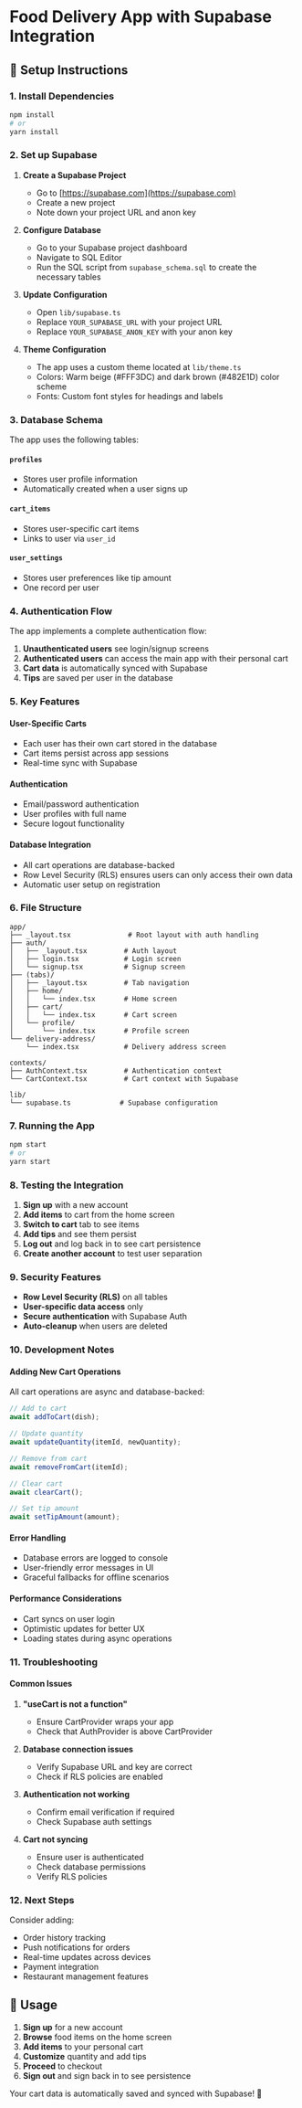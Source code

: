 # Food Delivery App with Supabase Integration

## 🚀 Setup Instructions

### 1. Install Dependencies

```bash
npm install
# or
yarn install
```

### 2. Set up Supabase

1. **Create a Supabase Project**
   - Go to [https://supabase.com](https://supabase.com)
   - Create a new project
   - Note down your project URL and anon key

2. **Configure Database**
   - Go to your Supabase project dashboard
   - Navigate to SQL Editor
   - Run the SQL script from `supabase_schema.sql` to create the necessary tables

3. **Update Configuration**
   - Open `lib/supabase.ts`
   - Replace `YOUR_SUPABASE_URL` with your project URL
   - Replace `YOUR_SUPABASE_ANON_KEY` with your anon key

4. **Theme Configuration**
   - The app uses a custom theme located at `lib/theme.ts`
   - Colors: Warm beige (#FFF3DC) and dark brown (#482E1D) color scheme
   - Fonts: Custom font styles for headings and labels

### 3. Database Schema

The app uses the following tables:

#### `profiles`
- Stores user profile information
- Automatically created when a user signs up

#### `cart_items`
- Stores user-specific cart items
- Links to user via `user_id`

#### `user_settings`
- Stores user preferences like tip amount
- One record per user

### 4. Authentication Flow

The app implements a complete authentication flow:

1. **Unauthenticated users** see login/signup screens
2. **Authenticated users** can access the main app with their personal cart
3. **Cart data** is automatically synced with Supabase
4. **Tips** are saved per user in the database

### 5. Key Features

#### User-Specific Carts
- Each user has their own cart stored in the database
- Cart items persist across app sessions
- Real-time sync with Supabase

#### Authentication
- Email/password authentication
- User profiles with full name
- Secure logout functionality

#### Database Integration
- All cart operations are database-backed
- Row Level Security (RLS) ensures users can only access their own data
- Automatic user setup on registration

### 6. File Structure

```
app/
├── _layout.tsx              # Root layout with auth handling
├── auth/
│   ├── _layout.tsx         # Auth layout
│   ├── login.tsx           # Login screen
│   └── signup.tsx          # Signup screen
├── (tabs)/
│   ├── _layout.tsx         # Tab navigation
│   ├── home/
│   │   └── index.tsx       # Home screen
│   ├── cart/
│   │   └── index.tsx       # Cart screen
│   └── profile/
│       └── index.tsx       # Profile screen
└── delivery-address/
    └── index.tsx           # Delivery address screen

contexts/
├── AuthContext.tsx         # Authentication context
└── CartContext.tsx         # Cart context with Supabase

lib/
└── supabase.ts            # Supabase configuration
```

### 7. Running the App

```bash
npm start
# or
yarn start
```

### 8. Testing the Integration

1. **Sign up** with a new account
2. **Add items** to cart from the home screen
3. **Switch to cart** tab to see items
4. **Add tips** and see them persist
5. **Log out** and log back in to see cart persistence
6. **Create another account** to test user separation

### 9. Security Features

- **Row Level Security (RLS)** on all tables
- **User-specific data access** only
- **Secure authentication** with Supabase Auth
- **Auto-cleanup** when users are deleted

### 10. Development Notes

#### Adding New Cart Operations
All cart operations are async and database-backed:

```typescript
// Add to cart
await addToCart(dish);

// Update quantity
await updateQuantity(itemId, newQuantity);

// Remove from cart
await removeFromCart(itemId);

// Clear cart
await clearCart();

// Set tip amount
await setTipAmount(amount);
```

#### Error Handling
- Database errors are logged to console
- User-friendly error messages in UI
- Graceful fallbacks for offline scenarios

#### Performance Considerations
- Cart syncs on user login
- Optimistic updates for better UX
- Loading states during async operations

### 11. Troubleshooting

#### Common Issues

1. **"useCart is not a function"**
   - Ensure CartProvider wraps your app
   - Check that AuthProvider is above CartProvider

2. **Database connection issues**
   - Verify Supabase URL and key are correct
   - Check if RLS policies are enabled

3. **Authentication not working**
   - Confirm email verification if required
   - Check Supabase auth settings

4. **Cart not syncing**
   - Ensure user is authenticated
   - Check database permissions
   - Verify RLS policies

### 12. Next Steps

Consider adding:
- Order history tracking
- Push notifications for orders
- Real-time updates across devices
- Payment integration
- Restaurant management features

## 📱 Usage

1. **Sign up** for a new account
2. **Browse** food items on the home screen
3. **Add items** to your personal cart
4. **Customize** quantity and add tips
5. **Proceed** to checkout
6. **Sign out** and sign back in to see persistence

Your cart data is automatically saved and synced with Supabase! 🎉